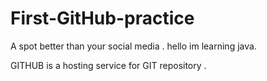 # First-GitHub-practice
A spot better than your social media .
hello  im learning java.

GITHUB is a hosting service for GIT repository .
